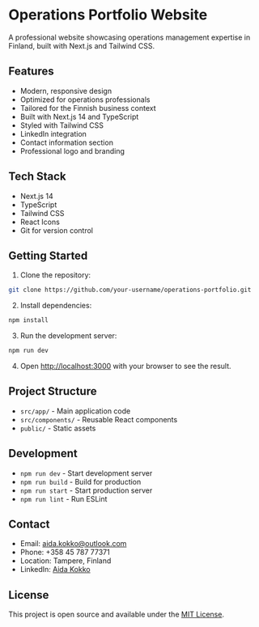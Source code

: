 # Operations Portfolio Website

A professional website showcasing operations management expertise in Finland, built with Next.js and Tailwind CSS.

## Features

- Modern, responsive design
- Optimized for operations professionals
- Tailored for the Finnish business context
- Built with Next.js 14 and TypeScript
- Styled with Tailwind CSS
- LinkedIn integration
- Contact information section
- Professional logo and branding

## Tech Stack

- Next.js 14
- TypeScript
- Tailwind CSS
- React Icons
- Git for version control

## Getting Started

1. Clone the repository:
```bash
git clone https://github.com/your-username/operations-portfolio.git
```

2. Install dependencies:
```bash
npm install
```

3. Run the development server:
```bash
npm run dev
```

4. Open [http://localhost:3000](http://localhost:3000) with your browser to see the result.

## Project Structure

- `src/app/` - Main application code
- `src/components/` - Reusable React components
- `public/` - Static assets

## Development

- `npm run dev` - Start development server
- `npm run build` - Build for production
- `npm run start` - Start production server
- `npm run lint` - Run ESLint

## Contact

- Email: aida.kokko@outlook.com
- Phone: +358 45 787 77371
- Location: Tampere, Finland
- LinkedIn: [Aida Kokko](https://www.linkedin.com/in/aida-kokko/)

## License

This project is open source and available under the [MIT License](LICENSE). 